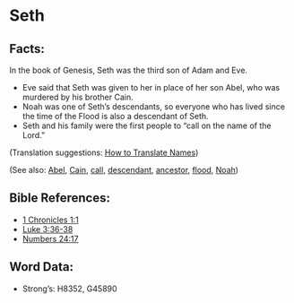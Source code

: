 # Seth

## Facts:

In the book of Genesis, Seth was the third son of Adam and Eve.

* Eve said that Seth was given to her in place of her son Abel, who was murdered by his brother Cain.
* Noah was one of Seth’s descendants, so everyone who has lived since the time of the Flood is also a descendant of Seth.
* Seth and his family were the first people to “call on the name of the Lord.”

(Translation suggestions: [How to Translate Names](rc://en/ta/man/translate/translate-names))

(See also: [Abel](../names/abel.md), [Cain](../names/cain.md), [call](../kt/call.md), [descendant](../other/descendant.md), [ancestor](../other/father.md), [flood](../other/flood.md), [Noah](../names/noah.md))

## Bible References:

* [1 Chronicles 1:1](rc://en/tn/help/1ch/01/01)
* [Luke 3:36-38](rc://en/tn/help/luk/03/36)
* [Numbers 24:17](rc://en/tn/help/num/24/17)

## Word Data:

* Strong’s: H8352, G45890
